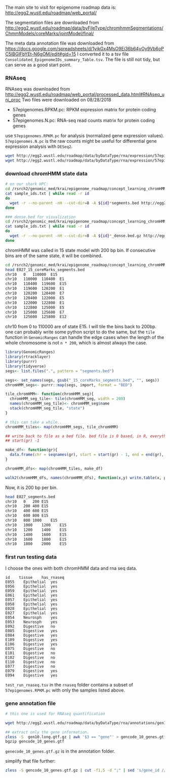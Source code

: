 The main site to visit for epigenome roadmap data is: http://egg2.wustl.edu/roadmap/web_portal/

The segmentation files are downloaded from http://egg2.wustl.edu/roadmap/data/byFileType/chromhmmSegmentations/ChmmModels/coreMarks/jointModel/final/

The meta data annotation file was downloaded from https://docs.google.com/spreadsheets/d/1yikGx4MsO9Ei36b64yOy9Vb6oPC5IBGlFbYEt-N6gOM/edit#gid=15
I converted it to a tsv file `Consolidated_EpigenomeIDs_summary_Table.tsv`. The file is still not tidy, but can serve as a good start point.


### RNAseq

RNAseq was downloaded from http://egg2.wustl.edu/roadmap/web_portal/processed_data.html#RNAseq_uni_proc
Two files were downloaded on 08/28/2018

* 57epigenomes.RPKM.pc: RPKM expression matrix for protein coding genes
* 57epigenomes.N.pc: RNA-seq read counts matrix for protein coding genes

use `57epigenomes.RPKM.pc` for analysis (normalized gene expression values). `57epigenomes.N.pc` is the raw counts might be useful for differential
gene expression analysis with `DESeq2`.

```bash
wget http://egg2.wustl.edu/roadmap/data/byDataType/rna/expression/57epigenomes.RPKM.pc.gz
wget http://egg2.wustl.edu/roadmap/data/byDataType/rna/expression/57epigenomes.N.pc.gz
```

### download chromHMM state data

```bash
# on our shark HPC:
cd /rsrch2/genomic_med/krai/epigenome_roadmap/concept_learning_chromHMM_segs
cat sample_ids.txt | while read -r id
do
  wget -r --no-parent -nH --cut-dir=8 -A ${id}*segments.bed http://egg2.wustl.edu/roadmap/data/byFileType/chromhmmSegmentations/ChmmModels/coreMarks/jointModel/final/
done

### dense.bed for visualization
cd /rsrch2/genomic_med/krai/epigenome_roadmap/concept_learning_chromHMM_segs
cat sample_ids.txt | while read -r id
do
  wget -r --no-parent -nH --cut-dir=8 -A ${id}*_dense.bed.gz http://egg2.wustl.edu/roadmap/data/byFileType/chromhmmSegmentations/ChmmModels/coreMarks/jointModel/final/
done

```

chromHMM was called in 15 state model with 200 bp bin. If consecutive bins are of the same state, it will be combined.

```bash
cd /rsrch2/genomic_med/krai/epigenome_roadmap/concept_learning_chromHMM_segs
head E027_15_coreMarks_segments.bed
chr10	0	110000	E15
chr10	110000	110400	E1
chr10	110400	119600	E15
chr10	119600	120200	E1
chr10	120200	120400	E7
chr10	120400	122000	E5
chr10	122000	122800	E1
chr10	122800	125000	E5
chr10	125000	125600	E7
chr10	125600	125800	E12

```

chr10 from 0 to 110000 are of state E15. I will tile the bins back to 200bp.
one can probably write some python script to do the same, but the `tile` function
in `GenomicRanges` can handle the edge cases when the length of the whole chromosome
is not `n * 200`, which is almost always the case.

```r
library(GenomicRanges)
library(rtracklayer)
library(purrr)
library(tidyverse)
segs<- list.files(".", pattern = "segments.bed")

segs<- set_names(segs, gsub("_15_coreMarks_segments.bed", "", segs))
chromHMM_segs<- purrr::map(segs, import, format = "BED")

tile_chromHMM<- function(chromHMM_seg){
  chromHMM_seg_tile<- tile(chromHMM_seg, width = 200)
  names(chromHMM_seg_tile)<- chromHMM_seg$name
  stack(chromHMM_seg_tile, "state")
}

# this can take a while..
chromHMM_tiles<- map(chromHMM_segs, tile_chromHMM)

## write back to file as a bed file. bed file is 0 based, in R, everything is 1 based.
## start(gr) -1

make_df<- function(gr){
  data.frame(chr = seqnames(gr), start = start(gr) - 1, end = end(gr), state = gr$state)
}

chromHMM_dfs<- map(chromHMM_tiles, make_df)

walk2(chromHMM_dfs, names(chromHMM_dfs), function(x,y) write.table(x, paste0(y, "_segments.bed"), row.names =F, col.names =F, sep = "\t", quote =F))
```

Now, it is 200 bp per bin.

```bash
head E027_segments.bed
chr10	0	200	E15
chr10	200	400	E15
chr10	400	600	E15
chr10	600	800	E15
chr10	800	1000	E15
chr10	1000	1200	E15
chr10	1200	1400	E15
chr10	1400	1600	E15
chr10	1600	1800	E15
chr10	1800	2000	E15

```

### first run testing data

I choose the ones with both chromHMM data and rna seq data.

```
id    tissue    has_rnaseq
E055	Epithelial	yes
E056	Epithelial	yes
E059	Epithelial	yes
E061	Epithelial	yes
E057	Epithelial	yes
E058	Epithelial	yes
E028	Epithelial	yes
E027	Epithelial	yes
E054	Neurosph	yes
E053	Neurosph	yes
E092	Digestive	no
E085	Digestive	yes
E084	Digestive	yes
E109	Digestive	yes
E106	Digestive	yes
E075	Digestive	no
E101	Digestive	no
E102	Digestive	no
E110	Digestive	no
E077	Digestive	no
E079	Digestive	yes
E094	Digestive	yes

```

`test_run_rnaseq.tsv` in the `rnaseq` folder contains a subset of `57epigenomes.RPKM.pc` with
only the samples listed above.


### gene annotation file

```bash
# this one is used for RNAseq quantification

wget http://egg2.wustl.edu/roadmap/data/byDataType/rna/annotations/gen10.long.gtf.gz

## extract only the gene information.
zless -S  gen10.long.gtf.gz | awk '$3 == "gene"' > gencode_10_genes.gtf
bgzip gencode_10_genes.gtf
```
`genecode_10_genes.gtf.gz` is in the annotation folder.

simplify that file further:

```bash
zless -S gencode_10_genes.gtf.gz | cut -f1,5 -d ";" | sed 's/gene_id //' | sed 's/"//g' | sed 's/gene_name //' | sed 's/; /\t/' | sed -E 's/\.[0-9]+//' | cut -f1,4,5,7,9,10 > genecode_10_simplified.tsv
```
